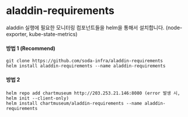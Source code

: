 # aladdin-requirements

aladdin 실행에 필요한 모니터링 컴포넌트들을 helm을 통해서 설치합니다. (node-exporter, kube-state-metrics)


#### 방법 1 (Recommend)

    git clone https://github.com/soda-infra/aladdin-requirements
    helm install aladdin-requirements --name aladdin-requirements


#### 방법 2

    helm repo add chartmuseum http://203.253.21.146:8080 (error 발생 시, helm init --client-only)
    helm install chartmuseum/aladdin-requirements --name aladdin-requirements
